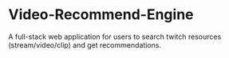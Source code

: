 # Video-Recommend-Engine
A full-stack web application for users to search twitch resources (stream/video/clip) and get recommendations.
